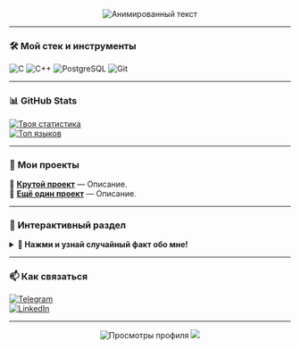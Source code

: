 <div align="center">
  <img src="https://readme-typing-svg.demolab.com?font=Fira+Code&pause=1000&color=FF7F50&width=435&lines=Hi there!%2C+я+Арсен!;Разработчик%2C+мечтатель%2C+новатор🚀" alt="Анимированный текст" />
</div>

---

### 🛠️ **Мой стек и инструменты**  
![C](https://img.shields.io/badge/-C-A8B9CC?logo=c&logoColor=white&style=flat)
![C++](https://img.shields.io/badge/-C++-00599C?logo=c%2B%2B&logoColor=white)
![PostgreSQL](https://img.shields.io/badge/-PostgreSQL-4169E1?logo=postgresql&logoColor=white)
![Git](https://img.shields.io/badge/-Git-F05032?logo=git&logoColor=white)

---

### 📊 **GitHub Stats**  
[![Твоя статистика](https://github-readme-stats.vercel.app/api?username=ТВОЙ-USERNAME&show_icons=true&theme=radical&hide_border=true)](https://github.com/ТВОЙ-USERNAME)  
[![Топ языков](https://github-readme-stats.vercel.app/api/top-langs/?username=ТВОЙ-USERNAME&layout=compact&theme=radical&hide_border=true)](https://github.com/ТВОЙ-USERNAME)  

---

### 🎯 **Мои проекты**  
🔹 [**Крутой проект**](https://github.com/...) — Описание.  
🔹 [**Ещё один проект**](https://github.com/...) — Описание.  

---

### 🌟 **Интерактивный раздел**  
<details>
  <summary><b>📌 Нажми и узнай случайный факт обо мне!</b></summary>  
  <br>
  > «Я однажды написал скрипт, который будил меня голосом ИИ в 5 утра... И пожалел об этом 😅»  
</details>

---

### 📫 **Как связаться**  
[![Telegram](https://img.shields.io/badge/-Telegram-26A5E4?logo=telegram&logoColor=white)](https://t.me/...)  
[![LinkedIn](https://img.shields.io/badge/-LinkedIn-0A66C2?logo=linkedin&logoColor=white)](https://linkedin.com/in/...)  

---

<div align="center">
  <img src="https://komarev.com/ghpvc/?username=ТВОЙ-USERNAME&color=blueviolet&style=flat-square" alt="Просмотры профиля" />  
  <img src="https://img.shields.io/github/followers/ТВОЙ-USERNAME?label=Подпишись%20на%20меня%20на%20GitHub!&style=social" />  
</div>
